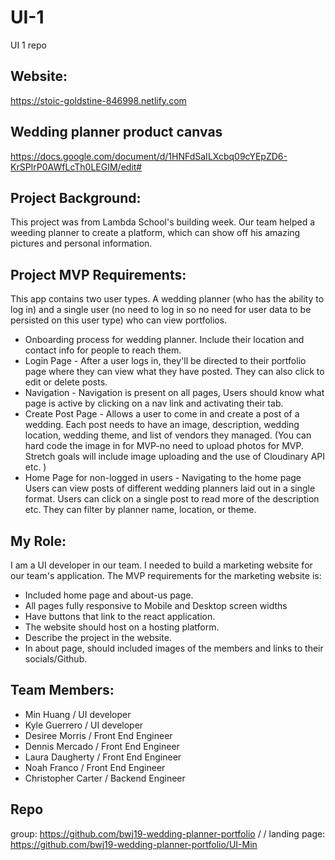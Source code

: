 # UI-1
UI 1 repo

## Website:
https://stoic-goldstine-846998.netlify.com

## Wedding planner product canvas
https://docs.google.com/document/d/1HNFdSaILXcbq09cYEpZD6-KrSPIrP0AWfLcTh0LEGIM/edit#

## Project Background:
This project was from Lambda School's building week. Our team helped a weeding planner to create a platform, which can show off his amazing pictures and personal information.

## Project MVP Requirements:
This app contains two user types. A wedding planner (who has the ability to log in) and a single user (no need to log in so no need for user data to be persisted on this user type) who can view portfolios.

* Onboarding process for wedding planner. Include their location and contact info for people to reach them.
* Login Page - After a user logs in, they'll be directed to their portfolio page where they can view what they have posted. They can also click to edit or delete posts.
* Navigation - Navigation is present on all pages, Users should know what page is active by clicking on a nav link and activating their tab.
* Create Post Page - Allows a user to come in and create a post of a wedding. Each post needs to have an image, description, wedding location, wedding theme, and list of vendors they managed. (You can hard code the image in for MVP-no need to upload photos for MVP. Stretch goals will include image uploading and the use of Cloudinary API etc. )
* Home Page for non-logged in users - Navigating to the home page Users can view posts of different wedding planners laid out in a single format. Users can click on a single post to read more of the description etc. They can filter by planner name, location, or theme.
## My Role:
I am a UI developer in our team. I needed to build a marketing website for our team's application. The MVP requirements for the marketing website is:

* Included home page and about-us page.
* All pages fully responsive to Mobile and Desktop screen widths
* Have buttons that link to the react application.
* The website should host on a hosting platform.
* Describe the project in the website.
* In about page, should included images of the members and links to their socials/Github.
## Team Members:
* Min Huang / UI developer
* Kyle Guerrero / UI developer
* Desiree Morris / Front End Engineer
* Dennis Mercado / Front End Engineer
* Laura Daugherty / Front End Engineer
* Noah Franco / Front End Engineer
* Christopher Carter / Backend Engineer

## Repo

group: https://github.com/bwj19-wedding-planner-portfolio /
/
landing page: https://github.com/bwj19-wedding-planner-portfolio/UI-Min